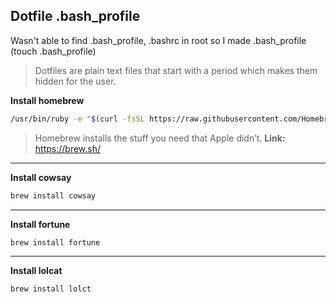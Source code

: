 ## Dotfile .bash_profile

Wasn't able to find .bash_profile, .bashrc in root so I made .bash_profile (touch .bash_profile)

>Dotfiles are plain text files that start with a period which makes them hidden for the user.

**Install homebrew**

```bash
/usr/bin/ruby -e "$(curl -fsSL https://raw.githubusercontent.com/Homebrew/install/master/install)"
```
> Homebrew installs the stuff you need that Apple didn’t.
**Link:** https://brew.sh/  
---

**Install cowsay**
```bash
brew install cowsay
```
---

**Install fortune**
```bash
brew install fortune
```
---

**Install lolcat**
```bash
brew install lolct
```
